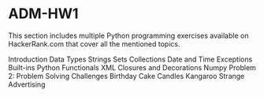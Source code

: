 # ADM-HW1
This section includes multiple Python programming exercises available on HackerRank.com that cover all the mentioned topics.

Introduction
Data Types
Strings
Sets
Collections
Date and Time
Exceptions
Built-ins
Python Functionals
XML
Closures and Decorations
Numpy
Problem 2: Problem Solving Challenges
Birthday Cake Candles
Kangaroo
Strange Advertising
